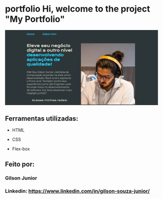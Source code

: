 # portfolio Hi, welcome to the project "My Portfolio"

![image](https://github.com/GilsonSouza20/portfolio/blob/main/assets/image-project.png)

## Ferramentas utilizadas:

* HTML

* CSS

* Flex-box

## Feito por:

### Gilson Junior

### Linkedin: https://www.linkedin.com/in/gilson-souza-junior/

```
